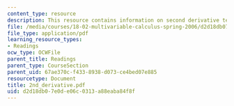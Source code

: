 ```yaml
---
content_type: resource
description: This resource contains information on second derivative test.
file: /media/courses/18-02-multivariable-calculus-spring-2006/d2d18db07e0de06c0313a88eaba84f8f_2nd_derivative.pdf
file_type: application/pdf
learning_resource_types:
- Readings
ocw_type: OCWFile
parent_title: Readings
parent_type: CourseSection
parent_uid: 67ae370c-f433-8938-d073-ce4bed07e885
resourcetype: Document
title: 2nd_derivative.pdf
uid: d2d18db0-7e0d-e06c-0313-a88eaba84f8f
---
```

